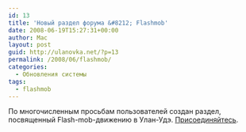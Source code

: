 ```yaml
---
id: 13
title: 'Новый раздел форума &#8212; Flashmob'
date: 2008-06-19T15:27:31+00:00
author: Mac
layout: post
guid: http://ulanovka.net/?p=13
permalink: /2008/06/flashmob/
categories:
  - Обновления системы
tags:
  - flashmob
---
```

По многочисленным просьбам пользователей создан раздел, посвященный Flash-mob-движению в Улан-Удэ. [Присоединяйтесь](http://ulanovka.ru/forum/viewforum.php?f=161).